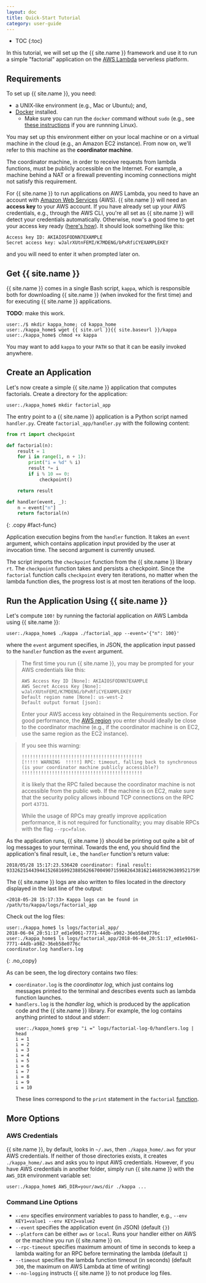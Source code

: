 ```yaml
---
layout: doc
title: Quick-Start Tutorial
category: user-guide
---
```

* TOC
{:toc}

In this tutorial, we will set up the {{ site.name }} framework and use it to
run a simple "factorial" application on the
[AWS Lambda](https://aws.amazon.com/lambda/) serverless platform.

## Requirements
To set up {{ site.name }}, you need:
- a UNIX-like environment (e.g., Mac or Ubuntu); and,
- [Docker](https://docs.docker.com/install/) installed.
    - Make sure you can run the `docker` command without `sudo` (e.g., see [these instructions](https://docs.docker.com/install/linux/linux-postinstall/#manage-docker-as-a-non-root-user) if you are runnning Linux).

You may set up this environment either on your local machine or on a
virtual machine in the cloud (e.g., an Amazon EC2 instance).
From now on, we'll refer to this machine as the **coordinator machine**.

The coordinator machine, in order to receive requests from lambda
functions, must be publicly accessible on the Internet.
For example, a machine behind a NAT or a firewall preventing incoming
connections might not satisfy this requirement.

For {{ site.name }} to run applications on AWS Lambda, you need to have
an account with [Amazon Web Services](https://aws.amazon.com/) (AWS).
{{ site.name }} will need an **access key** to your AWS account.
If you have already set up your AWS credentials, e.g., through the AWS CLI,
you're all set as {{ site.name }} will detect your credentials automatically.
Otherwise, now's a good time to get your access key ready
([here's how](https://docs.aws.amazon.com/IAM/latest/UserGuide/id_credentials_access-keys.html)).
It should look something like this:
```
Access key ID: AKIAIOSFODNN7EXAMPLE
Secret access key: wJalrXUtnFEMI/K7MDENG/bPxRfiCYEXAMPLEKEY
```
and you will need to enter it when prompted later on.

## Get {{ site.name }}
{{ site.name }} comes in a single Bash script, `kappa`, which is responsible
both for downloading {{ site.name }} (when invoked for the first time) and for
executing {{ site.name }} applications.

**TODO**: make this work.

```console
user:./$ mkdir kappa_home; cd kappa_home
user:./kappa_home$ wget {{ site.url }}{{ site.baseurl }}/kappa
user:./kappa_home$ chmod +x kappa
```

You may want to add `kappa` to your `PATH` so that it can be easily invoked
anywhere.

## Create an Application
Let's now create a simple {{ site.name }} application that computes factorials.
Create a directory for the application:
```console
user:./kappa_home$ mkdir factorial_app
```

The entry point to a {{ site.name }} application is a Python script named
`handler.py`.  Create `factorial_app/handler.py` with the following content:

```python
from rt import checkpoint

def factorial(n):
    result = 1
    for i in range(1, n + 1):
        print("i = %d" % i)
        result *= i
        if i % 10 == 0:
            checkpoint()

    return result

def handler(event, _):
    n = event["n"]
    return factorial(n)
```
{: .copy #fact-func}

Application execution begins from the `handler` function.  It takes an `event`
argument, which contains application input provided by the user at invocation
time.  The second argument is currently unused.

The script imports the `checkpoint` function from the {{ site.name }} library
`rt`.  The `checkpoint` function takes and persists a checkpoint.  Since the
`factorial` function calls `checkpoint` every ten iterations, no matter when
the lambda function dies, the progress lost is at most ten iterations of the
loop.

## Run the Application Using {{ site.name }}
Let's compute `100!` by running the factorial application on AWS Lambda using
{{ site.name }}:
```console
user:./kappa_home$ ./kappa ./factorial_app --event='{"n": 100}'
```
where the `event` argument specifies, in JSON, the application input passed to
the `handler` function as the `event` argument.

> The first time you run {{ site.name }}, you may be prompted for your AWS
> credentials like this:
> ```
> AWS Access Key ID [None]: AKIAIOSFODNN7EXAMPLE
> AWS Secret Access Key [None]: wJalrXUtnFEMI/K7MDENG/bPxRfiCYEXAMPLEKEY
> Default region name [None]: us-west-2
> Default output format [json]:
> ```
> Enter your AWS access key obtained in the Requirements section.  For good
> performance, the
> [AWS region](https://docs.aws.amazon.com/AWSEC2/latest/UserGuide/using-regions-availability-zones.html#concepts-available-regions)
> you enter should ideally be close to the coordinator machine (e.g., if the
> coordinator machine is on EC2, use the same region as the EC2 instance).

> If you see this warning:
> ```
> !!!!!!!!!!!!!!!!!!!!!!!!!!!!!!!!!!!!!!!!!!!!
> [!!!!! WARNING  !!!!!] RPC: timeout, falling back to synchronous (is your coordinator machine publicly accessible?)
> !!!!!!!!!!!!!!!!!!!!!!!!!!!!!!!!!!!!!!!!!!!!
> ```
> it is likely that the RPC failed because the coordinator machine is not
> accessible from the public web.  If the machine is on EC2, make sure that the
> security policy allows inbound TCP connections on the RPC port `43731`.
>
> While the usage of RPCs may greatly improve application performance, it is
> not required for functionality; you may disable RPCs with the flag
> `--rpc=false`.

As the application runs, {{ site.name }} should be printing out quite a bit of
log messages to your terminal.  Towards the end, you should find the
application's final result, i.e., the `handler` function's return value:
```
2018/05/28 15:17:23.536420 coordinator: final result: 93326215443944152681699238856266700490715968264381621468592963895217599993229915608941463976156518286253697920827223758251185210916864000000000000000000000000
```

The {{ site.name }} logs are also written to files located in the directory
displayed in the last line of the output:
```
<2018-05-28 15:17:33> Kappa logs can be found in /path/to/kappa/logs/factorial_app
```

Check out the log files:
```console
user:./kappa_home$ ls logs/factorial_app/
2018-06-04_20:51:17_ed1e9061-7771-44db-a982-36eb58e0776c
user:./kappa_home$ ls logs/factorial_app/2018-06-04_20:51:17_ed1e9061-7771-44db-a982-36eb58e0776c
coordinator.log handlers.log
```
{: .no_copy}

As can be seen, the log directory contains two files:
- `coordinator.log` is the *coordinator log*, which just contains log messages
  printed to the terminal and describes events such as lambda function
  launches.
- `handlers.log` is the *handler log*, which is produced by the application
  code and the {{ site.name }} library.  For example, the log contains anything
  printed to stdout and stderr:
  ```console
  user:./kappa_home$ grep "i =" logs/factorial-log-0/handlers.log | head
  i = 1
  i = 2
  i = 3
  i = 4
  i = 5
  i = 6
  i = 7
  i = 8
  i = 9
  i = 10
  ```
  These lines correspond to the `print` statement in the `factorial`
  [function](#fact-func).

## More Options

### AWS Credentials
{{ site.name }}, by default, looks in `~/.aws`, then `./kappa_home/.aws` for your AWS credentials. If neither of those directories exists, it creates `./kappa_home/.aws` and asks you to input AWS credentials.
    However, if you have AWS credentials in another folder, simply run {{ site.name }} with the `AWS_DIR` environment variable set:
```console
user:./kappa_home$ AWS_DIR=your/aws/dir ./kappa ...
```

### Command Line Options
- `--env` specifies environment variables to pass to handler, e.g., `--env KEY1=value1 --env KEY2=value2`
- `--event` specifies the application event (in JSON) (default `{}`)
- `--platform` can be either `aws` or `local`. Runs your handler either on AWS or the machine you run {{ site.name }} on.
- `--rpc-timeout` specifies maximum amount of time in seconds to keep a lambda waiting for an RPC before terminating the lambda (default `1`)
- `--timeout` specifies the lambda function timeout (in seconds) (default `300`, the maximum on AWS Lambda at time of writing)
- `--no-logging` instructs {{ site.name }} to not produce log files.
